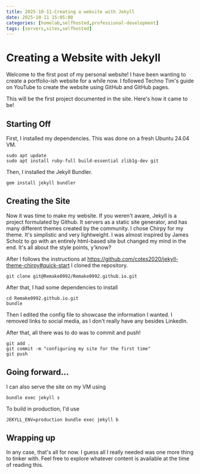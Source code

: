```yaml
---
title: 2025-10-11-Creating a website with Jekyll
date: 2025-10-11 15:05:00 
categories: [homelab,selfhosted,professional-development]
tags: [servers,sites,selfhosted]
---
```


# Creating a Website with Jekyll

Welcome to the first post of my personal website! I have been wanting to create a portfolio-ish website for a while now. I followed Techno Tim's guide on YouTube to create the website using GitHub and GitHub pages.

This will be the first project documented in the site. Here's how it came to be!

## Starting Off
First, I installed my dependencies. This was done on a fresh Ubuntu 24.04 VM.

```shell
sudo apt update
sudo apt install ruby-full build-essential zlib1g-dev git
```

Then, I installed the Jekyll Bundler.

```shell
gem install jekyll bundler
```

## Creating the Site
Now it was time to make my website. If you weren't aware, Jekyll is a project formulated by Github. It servers as a static site generator, and has many different themes created by the community. I chose Chirpy for my theme. It's simplistic and very lightweight. I was almost inspired by James Scholz to go with an entirely html-based site but changed my mind in the end. It's all about the style points, y'know? 

After I follows the instructions at https://github.com/cotes2020/jekyll-theme-chirpy#quick-start I cloned the repository. 

```shell
git clone git@Remake0992/Remake0992.github.io.git
```

After that, I had some dependencies to install

```shell
cd Remake0992.github.io.git
bundle
```

Then I edited the config file to showcase the information I wanted. I removed links to social media, as I don't really have any besides LinkedIn. 

After that, all there was to do was to commit and push!

```shell
git add .
git commit -m "configuring my site for the first time"
git push
```

## Going forward...
I can also serve the site on my VM using

```shell
bundle exec jekyll s
```

To build in production, I'd use

```shell
JEKYLL_ENV=production bundle exec jekyll b
```

## Wrapping up
In any case, that's all for now. I guess all I really needed was one more thing to tinker with. Feel free to explore whatever content is available at the time of reading this.
